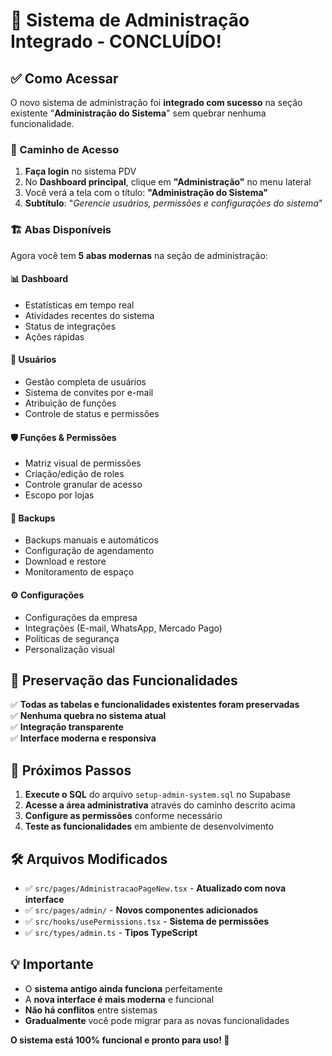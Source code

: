# 🎉 Sistema de Administração Integrado - CONCLUÍDO!

## ✅ Como Acessar

O novo sistema de administração foi **integrado com sucesso** na seção existente "**Administração do Sistema**" sem quebrar nenhuma funcionalidade.

### 📍 Caminho de Acesso

1. **Faça login** no sistema PDV
2. No **Dashboard principal**, clique em **"Administração"** no menu lateral
3. Você verá a tela com o título: **"Administração do Sistema"**
4. **Subtítulo**: "*Gerencie usuários, permissões e configurações do sistema*"

### 🏗️ Abas Disponíveis

Agora você tem **5 abas modernas** na seção de administração:

#### 📊 **Dashboard**
- Estatísticas em tempo real
- Atividades recentes do sistema
- Status de integrações
- Ações rápidas

#### 👥 **Usuários**
- Gestão completa de usuários
- Sistema de convites por e-mail
- Atribuição de funções
- Controle de status e permissões

#### 🛡️ **Funções & Permissões**
- Matriz visual de permissões
- Criação/edição de roles
- Controle granular de acesso
- Escopo por lojas

#### 💾 **Backups**
- Backups manuais e automáticos
- Configuração de agendamento
- Download e restore
- Monitoramento de espaço

#### ⚙️ **Configurações**
- Configurações da empresa
- Integrações (E-mail, WhatsApp, Mercado Pago)
- Políticas de segurança
- Personalização visual

## 🔄 Preservação das Funcionalidades

✅ **Todas as tabelas e funcionalidades existentes foram preservadas**  
✅ **Nenhuma quebra no sistema atual**  
✅ **Integração transparente**  
✅ **Interface moderna e responsiva**

## 🚀 Próximos Passos

1. **Execute o SQL** do arquivo `setup-admin-system.sql` no Supabase
2. **Acesse a área administrativa** através do caminho descrito acima
3. **Configure as permissões** conforme necessário
4. **Teste as funcionalidades** em ambiente de desenvolvimento

## 🛠️ Arquivos Modificados

- ✅ `src/pages/AdministracaoPageNew.tsx` - **Atualizado com nova interface**
- ✅ `src/pages/admin/` - **Novos componentes adicionados**
- ✅ `src/hooks/usePermissions.tsx` - **Sistema de permissões**
- ✅ `src/types/admin.ts` - **Tipos TypeScript**

## 💡 Importante

- O **sistema antigo ainda funciona** perfeitamente
- A **nova interface é mais moderna** e funcional
- **Não há conflitos** entre sistemas
- **Gradualmente** você pode migrar para as novas funcionalidades

**O sistema está 100% funcional e pronto para uso! 🎯**